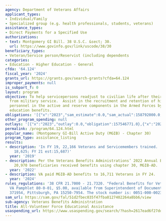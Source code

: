```yaml
---
agency: Department of Veterans Affairs
applicant_types:
- Individual/Family
- Specialized group (e.g. health professionals, students, veterans)
assistance_types:
- Direct Payments for a Specified Use
authorizations:
- text: Montgomery GI Bill. 38 U.S.C. &sect; 30.
  url: https://www.govinfo.gov/link/uscode/38/30
beneficiary_types:
- Veteran/Service person/Reservist (including dependents
categories:
- Education - Higher Education - General
cfda: '64.124'
fiscal_year: '2024'
grants_url: https://grants.gov/search-grants?cfda=64.124
improper_payments: null
is_subpart_f: 0
layout: program
objective: To help servicepersons readjust to civilian life after their separation
  from military service.  Assist in the recruitment and retention of highly qualified
  personnel in the active and reserve components in the Armed Forces by providing
  education benefits.
obligations: '[{"x":"2023","sam_estimate":0.0,"sam_actual":158792000.0,"usa_spending_actual":157546771.0},{"x":"2024","sam_estimate":0.0,"sam_actual":161768000.0,"usa_spending_actual":159243484.0},{"x":"2025","sam_estimate":0.0,"sam_actual":163000000.0,"usa_spending_actual":103325893.0}]'
other_program_spending: null
outlays: '[{"x":"2023","outlay":0.0,"obligation":157546771.0},{"x":"2024","outlay":0.0,"obligation":159243484.0},{"x":"2025","outlay":0.0,"obligation":103325893.0}]'
permalink: /program/64.124.html
popular_name: (Montgomery GI-Bill Active Duty (MGIB) - Chapter 30)
program_type: assistance_listing
results:
- description: 'In FY 19, 22,166 Veterans and Servicemembers trained.  (FY 20 est.:
    18,625; FY 21 est:15,687)'
  year: '2019'
- description: Per the Veterans Benefits Administrations’ 2022 Annual Benefits Report,
    20,970 beneficiaries received benefits using chapter 30, MGIB-AD.
  year: '2022'
- description: VA paid MGIB-AD benefits to 16,711 Veterans in FY 24.
  year: '2024'
rules_regulations: '38 CFR 21.7000 - 21.7320. "Federal Benefits for Veterans and Dependents,"
  VA Pamphlet 80-0-01, $5.00, available from Superintendent of Documents, P.O. Box
  371954, Pittsburgh, PA 15250-7954. The stock number is: 0051-000-00233-4.'
sam_url: https://sam.gov/fal/51d2fbec035f47fba8127402264a8bb6/view
sub-agency: Veterans Benefits Administration
title: All-Volunteer Force Educational Assistance
usaspending_url: https://www.usaspending.gov/search/?hash=2617ead6f27dd34969f34cac27618a55
---
```

